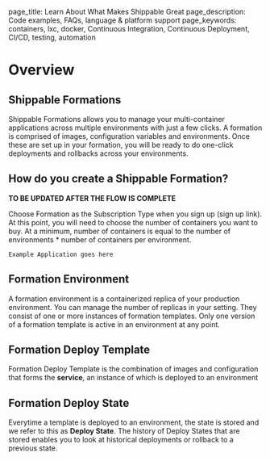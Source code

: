 page_title: Learn About What Makes Shippable Great
page_description: Code examples, FAQs, language & platform support
page_keywords: containers, lxc, docker, Continuous Integration, Continuous Deployment, CI/CD, testing, automation

# Overview

## Shippable Formations
Shippable Formations allows you to manage your multi-container applications across multiple 
environments with just a few clicks. 
A formation is comprised of images, configuration variables and environments. Once these are set up 
in your formation, you will be ready to do one-click deployments and rollbacks across your environments.


## How do you create a Shippable Formation?

**TO BE UPDATED AFTER THE FLOW IS COMPLETE**

Choose Formation as the Subscription Type when you sign up (sign up link). 
At this point, you will need to choose the number of containers you want to buy. At a minimum, 
number of containers is equal to the number of environments * number of containers per environment.

```Example Application goes here```

## Formation Environment

A formation environment is a containerized replica of your production environment. You can manage 
the number of replicas in your setting. They consist of one or more instances of formation templates. 
Only one version of a formation template is active in an environment at any point. 

## Formation Deploy Template 

Formation Deploy Template is the combination of images and configuration that forms the **service**, an instance of which is deployed
to an environment 

## Formation Deploy State

Everytime a template is deployed to an environment, the state is stored and we refer to this as **Deploy State**. The history of Deploy States 
that are stored enables you to look at historical deployments or rollback to a previous state.

